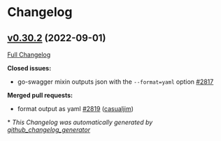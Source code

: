 # Changelog

## [v0.30.2](https://github.com/go-swagger/go-swagger/tree/v0.30.2) (2022-09-01)

[Full Changelog](https://github.com/go-swagger/go-swagger/compare/v0.30.1...v0.30.2)

**Closed issues:**

- go-swagger mixin outputs json with the `--format=yaml` option [\#2817](https://github.com/go-swagger/go-swagger/issues/2817)

**Merged pull requests:**

- format output as yaml [\#2819](https://github.com/go-swagger/go-swagger/pull/2819) ([casualjim](https://github.com/casualjim))



\* *This Changelog was automatically generated by [github_changelog_generator](https://github.com/github-changelog-generator/github-changelog-generator)*
